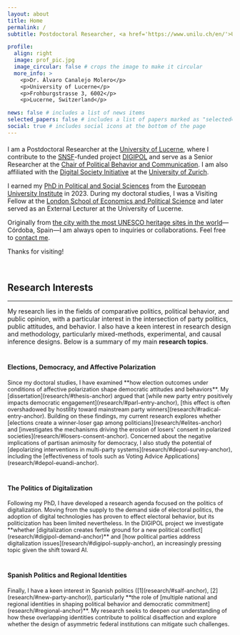 ```yaml
---
layout: about
title: Home
permalink: /
subtitle: Postdoctoral Researcher, <a href='https://www.unilu.ch/en/'>University of Lucerne</a>.

profile:
  align: right
  image: prof_pic.jpg
  image_circular: false # crops the image to make it circular
  more_info: >
    <p>Dr. Álvaro Canalejo Molero</p>
    <p>University of Lucerne</p>
    <p>Frohburgstrasse 3, 6002</p>
    <p>Lucerne, Switzerland</p>

news: false # includes a list of news items
selected_papers: false # includes a list of papers marked as "selected={true}"
social: true # includes social icons at the bottom of the page
---
```


<div style="margin-top: 20px;"></div>

I am a Postdoctoral Researcher at the [University of Lucerne](https://www.unilu.ch/en/), where I contribute to the [SNSF](https://www.snf.ch/en)-funded project [DIGIPOL](https://www.unilu.ch/en/faculties/faculty-of-humanities-and-social-sciences/institutes-departements-and-research-centres/department-of-political-science/research/digitalization-and-political-conflict-parties-voters-and-electoral-alignment-digipol/) and serve as a Senior Researcher at the [Chair of Political Behavior and Communication](https://www.unilu.ch/en/faculties/faculty-of-humanities-and-social-sciences/institutes-departements-and-research-centres/department-of-political-science/staff/prof-dr-alexander-trechsel/#tab=c46508). I am also affiliated with the [Digital Society Initiative](https://www.dsi.uzh.ch/en.html) at the [University of Zurich](https://www.uzh.ch/en.html).

I earned my [PhD in Political and Social Sciences](https://hdl.handle.net/1814/75692) from the [European University Institute](https://www.eui.eu/en/home) in 2023. During my doctoral studies, I was a Visiting Fellow at the [London School of Economics and Political Science](https://www.lse.ac.uk/) and later served as an External Lecturer at the University of Lucerne.

Originally from [the city with the most UNESCO heritage sites in the world](https://www.architecturaldigest.com/story/cordoba-spain-has-most-unesco-world-heritage-sites)—Córdoba, Spain—I am always open to inquiries or collaborations. Feel free to [contact me](mailto:alvaro.canalejo@unilu.ch). 

Thanks for visiting!


<div style="margin-top: 60px;"></div>


## Research Interests
---

My research lies in the fields of comparative politics, political behavior, and public opinion, with a particular interest in the intersection of party politics, public attitudes, and behavior. I also have a keen interest in research design and methodology, particularly mixed-methods, experimental, and causal inference designs. Below is a summary of my main **research topics**.

<div style="margin-top: 40px;"></div>

#### Elections, Democracy, and Affective Polarization    

<span style="font-size: 0.9em;">
Since my doctoral studies, I have examined **how election outcomes under conditions of affective polarization shape democratic attitudes and behaviors**. My [dissertation](research/#thesis-anchor) argued that [while new party entry positively impacts democratic engagement](research/#parl-entry-anchor), [this effect is often overshadowed by hostility toward mainstream party winners](research/#radical-entry-anchor). Building on these findings, my current research explores whether [elections create a winner-loser gap among politicians](research/#elites-anchor) and [investigates the mechanisms driving the erosion of losers' consent in polarized societies](research/#losers-consent-anchor). Concerned about the negative implications of partisan animosity for democracy, I also study the potential of [depolarizing interventions in multi-party systems](research/#depol-survey-anchor), including the [effectiveness of tools such as Voting Advice Applications](research/#depol-euandi-anchor).  
</span>

<div style="margin-top: 40px;"></div>

#### The Politics of Digitalization  

<span style="font-size: 0.9em;">
Following my PhD, I have developed a research agenda focused on the politics of digitalization. Moving from the supply to the demand side of electoral politics, the adoption of digital technologies has proven to effect electoral behavior, but its politicization has been limited nevertheless. In the DIGIPOL project we investigate **whether [digitalization creates fertile ground for a new political conflict](research/#digipol-demand-anchor)** and [how political parties address digitalization issues](research/#digipol-supply-anchor), an increasingly pressing topic given the shift toward AI.
</span>

<div style="margin-top: 40px;"></div>

#### Spanish Politics and Regional Identities  

<span style="font-size: 0.9em;">
Finally, I have a keen interest in Spanish politics ([1](research/#salf-anchor), [2](research/#new-party-anchor)), particularly **the role of [multiple national and regional identities in shaping political behavior and democratic commitment](research/#regional-anchor)**. My research seeks to deepen our understanding of how these overlapping identities contribute to political disaffection and explore whether the design of asymmetric federal institutions can mitigate such challenges.
</span>

<div style="margin-top: 80px;"></div>



